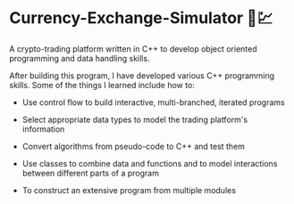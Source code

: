 # Currency-Exchange-Simulator 💱💹
A crypto-trading platform written in C++ to develop object oriented programming and data handling skills.

After building this program, I have developed various C++ programming skills. Some of the things I learned include how to:

- Use control flow to build interactive, multi-branched, iterated programs

- Select appropriate data types to model the trading platform's information

- Convert algorithms from pseudo-code to C++ and test them

- Use classes to combine data and functions and to model interactions between different parts of a program

- To construct an extensive program from multiple modules
